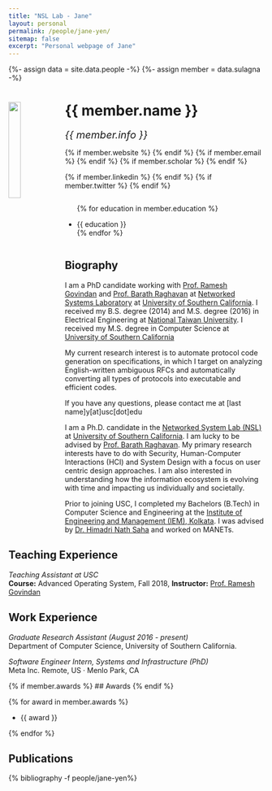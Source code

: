 ```yaml
---
title: "NSL Lab - Jane"
layout: personal
permalink: /people/jane-yen/
sitemap: false
excerpt: "Personal webpage of Jane"
---
```

{%- assign data = site.data.people -%}
{%- assign member = data.sulagna -%}

<div class="row">
  <img src="{{ site.url }}{{ site.baseurl }}/images/teampic/{{ member.photo }}" class="img-responsive" width="22%" style="float: left" />
  <h1>{{ member.name }}</h1>
  <i style="font-size:20px">{{ member.info }}</i><br>

  {% if member.website %}<a href="{{ member.website }}" target="_blank"><i class="fa fa-home fa-3x"></i></a> {% endif %}
  {% if member.email %}<a href="mailto:{{ member.email }}" target="_blank"><i class="fa fa-envelope-square fa-3x"></i></a> {% endif %}
  {% if member.scholar %} <a href="{{ member.scholar }}" target="_blank"><i class="ai ai-google-scholar-square ai-3x"></i></a> {% endif %}
  <!-- {% if member.cv %} <a href="{{ site.url }}{{ site.baseurl }}/files/{{ member.cv }}" target="_blank"><i class="ai ai-cv-square ai-3x"></i></a> {% endif %}
  {% if member.github %} <a href="{{ member.github }}" target="_blank"><i class="fa fa-github-square fa-3x"></i></a> {% endif %} -->
  {% if member.linkedin %} <a href="{{ member.linkedin }}" target="_blank"><i class="fa fa-linkedin-square fa-3x"></i></a> {% endif %}
  {% if member.twitter %} <a href="{{ member.twitter }}" target="_blank"><i class="fa fa-twitter-square fa-3x"></i></a> {% endif %}
  <!-- {% if member.researchgate %} <a href="{{ member.researchgate }}" target="_blank"><i class="ai ai-researchgate-square ai-3x"></i></a> {% endif %} -->
  <ul style="overflow: hidden">

  {% for education in member.education %}
	<li> {{ education }} </li>
  {% endfor %}

  </ul>
</div>

## Biography

<p>
I am a PhD candidate working with <a href="https://govindan.usc.edu/">Prof. Ramesh Govindan</a> and <a href="https://raghavan.usc.edu/">Prof. Barath Raghavan</a> at <a href="https://nsl.usc.edu/">Networked Systems Laboratory</a> at <a href="https://www.usc.edu/">University of Southern California</a>. I received my B.S. degree (2014) and M.S. degree (2016) in Electrical Engineering at <a href="https://www.ntu.edu.tw/english/">National Taiwan University</a>. I received my M.S. degree in Computer Science at <a href="https://www.usc.edu/">University of Southern California</a>

My current research interest is to automate protocol code generation on specifications, in which I target on analyzing English-written ambiguous RFCs and automatically converting all types of protocols into executable and efficient codes.

If you have any questions, please contact me at [last name]y[at]usc[dot]edu
</p>

<p>I am a Ph.D. candidate in the <a href="http://nsl.usc.edu/">Networked System Lab (NSL)</a> at <a href="http://www.usc.edu">University of Southern California</a>. I am lucky to be advised by <a href="https://raghavan.usc.edu/">Prof. Barath Raghavan</a>. My primary research interests have to do with Security, Human-Computer Interactions (HCI) and System Design with a focus on user centric design approaches. I am also interested in understanding how the information ecosystem is evolving with time and impacting us individually and societally. </p>
<p>Prior to joining USC, I completed my Bachelors (B.Tech) in Computer Science and Engineering at the <a href="https://iem.edu.in/">Institute of Engineering and Management (IEM), Kolkata</a>. I was advised by <a href="https://bit.ly/3yN3woH">Dr. Himadri Nath Saha</a> and worked on MANETs. </p>


## Teaching Experience

<p>
<em>Teaching Assistant at USC</em><br>
<b>Course:</b> Advanced Operating System, Fall 2018, <b>Instructor:</b> <a href="https://govindan.usc.edu/">Prof. Ramesh Govindan</a>
</p>

## Work Experience

<p>
<em>Graduate Research Assistant (August 2016 - present)</em><br>
Department of Computer Science, University of Southern California.<br>
</p>

<p>
<em>Software Engineer Intern, Systems and Infrastructure (PhD)</em><br>
Meta Inc. Remote, US  · Menlo Park, CA<br>
</p>

<p></p>
{% if member.awards %}
## Awards
{% endif %}

{% for award in member.awards %}
<ul style="overflow: hidden">
<li> {{ award }} </li>
</ul>
{% endfor %}

## Publications

<div class="publications">

{% bibliography -f people/jane-yen%}

</div>
